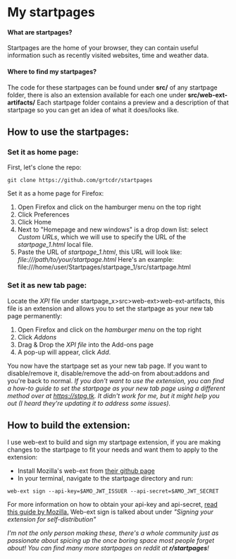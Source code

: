 # My startpages

#### What are startpages?

Startpages are the home of your browser, they can contain useful information such as recently visited websites, time and weather data.

#### Where to find my startpages?

The code for these startpages can be found under __src/__ of any startpage folder, there is also an extension available for each one under __src/web-ext-artifacts/__
Each startpage folder contains a preview and a description of that startpage so you can get an idea of what it does/looks like.

## How to use the startpages:
### Set it as home page:
First, let's clone the repo:
```
git clone https://github.com/grtcdr/startpages
```
Set it as a home page for Firefox:
1. Open Firefox and click on the hamburger menu on the top right
2. Click Preferences
3. Click Home
4. Next to "Homepage and new windows" is a drop down list: select _Custom URLs_, which we will use to specify the URL of the _startpage_1.html_ local file.
5. Paste the URL of _startpage_1.html_, this URL will look like: _file:///path/to/your/startpage.html_
Here's an example: file:///home/user/Startpages/startpage_1/src/startpage.html

### Set it as new tab page:
Locate the _XPI_ file under startpage_x>src>web-ext>web-ext-artifacts, this file is an extension and allows you to set the startpage as your new tab page permanently:
1. Open Firefox and click on the _hamburger menu_ on the top right
2. Click _Addons_
3. Drag & Drop the _XPI file_ into the Add-ons page
4. A pop-up will appear, click _Add_.

You now have the startpage set as your new tab page. If you want to disable/remove it, disable/remove the add-on from about:addons and you're back to normal.
_If you don't want to use the extension, you can find a how-to guide to set the startpage as your new tab page using a different method over at https://stpg.tk. 
It didn't work for me, but it might help you out (I heard they're updating it to address some issues)._

## How to build the extension:
I use web-ext to build and sign my startpage extension, if you are making changes to the startpage to fit your 
needs and want them to apply to the extension:
- Install Mozilla's web-ext from [their github page](https://github.com/mozilla/web-ext)
- In your terminal, navigate to the startpage directory and run:
```
web-ext sign --api-key=$AMO_JWT_ISSUER --api-secret=$AMO_JWT_SECRET
```
For more information on how to obtain your api-key and api-secret, [read this guide by Mozilla.](https://extensionworkshop.com/documentation/develop/getting-started-with-web-ext/)
Web-ext sign is talked about under _"Signing your extension for self-distribution"_

_I'm not the only person making these, there's a whole community just as passionate about spicing up the once boring space most people forget about! You can find many more startpages on reddit at **r/startpages**!_
